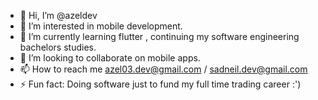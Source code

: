 - 👋 Hi, I’m @azeldev
- 👀 I’m interested in mobile development.
- 🌱 I’m currently learning flutter , continuing my software engineering bachelors studies.
- 💞️ I’m looking to collaborate on mobile apps.
- 📫 How to reach me azel03.dev@gmail.com / sadneil.dev@gmail.com
- ⚡ Fun fact: Doing software just to fund my full time trading career :')

<!---
azeldev/azeldev is a ✨ special ✨ repository because its `README.md` (this file) appears on your GitHub profile.
You can click the Preview link to take a look at your changes.
--->

